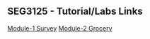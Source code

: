 ## SEG3125 - Tutorial/Labs Links
[Module-1 Survey](https://adso023.github.io/SEG3125-Module1-Survey)
[Module-2 Grocery](https://adso023.github.io/SEG3125-Module2-Grocery)
